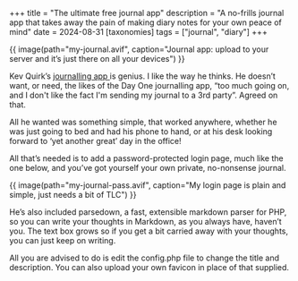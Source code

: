 +++
title = "The ultimate free journal app"
description = "A no-frills journal app that takes away the pain of making diary notes for your own peace of mind"
date = 2024-08-31
[taxonomies]
tags = ["journal", "diary"]
+++

{{ image(path="my-journal.avif", caption="Journal app: upload to your server and it’s just there on all your devices") }}

Kev Quirk’s [journalling app ](https://kevquirk.com/blog/building-a-simple-journal) is genius. I like the way he thinks. He doesn’t want, or need, the likes of the Day One journalling app, “too much going on, and I don't like the fact I'm sending my journal to a 3rd party”. Agreed on that.

All he wanted was something simple, that worked anywhere, whether he was just going to bed and had his phone to hand, or at his desk looking forward to ‘yet another great’ day in the office! 

All that’s needed is to add a password-protected login page, much like the one below, and you’ve got yourself your own private, no-nonsense journal.

{{ image(path="my-journal-pass.avif", caption="My login page is plain and simple, just needs a bit of TLC") }}

He’s also included parsedown, a fast, extensible markdown parser for PHP, so you can write your thoughts in Markdown, as you always have, haven’t you. The text box grows so if you get a bit carried away with your thoughts, you can just keep on writing.

All you are advised to do is edit the config.php file to change the title and description. You can also upload your own favicon in place of that supplied.





